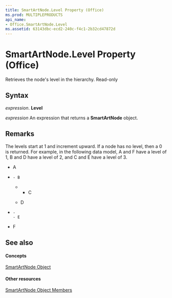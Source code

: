 ```yaml
---
title: SmartArtNode.Level Property (Office)
ms.prod: MULTIPLEPRODUCTS
api_name:
- Office.SmartArtNode.Level
ms.assetid: 63143dbc-ecd2-240c-f4c1-2b32cd47872d
---
```



# SmartArtNode.Level Property (Office)

Retrieves the node's level in the hierarchy. Read-only


## Syntax

 _expression_. **Level**

 _expression_ An expression that returns a **SmartArtNode** object.


## Remarks

The levels start at 1 and increment upward. If a node has no level, then a 0 is returned. For example, in the following data model, A and F have a level of 1, B and D have a level of 2, and C and E have a level of 3.


- A
    
- 
      - B
    
  - 
      - C
    
  - D
    
- 
      - 
      - E
    
- F
    

## See also


#### Concepts


[SmartArtNode Object](smartartnode-object-office.md)
#### Other resources


[SmartArtNode Object Members](smartartnode-members-office.md)

